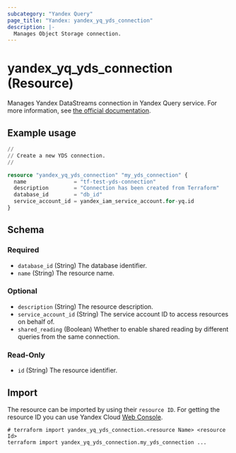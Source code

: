 ```yaml
---
subcategory: "Yandex Query"
page_title: "Yandex: yandex_yq_yds_connection"
description: |-
  Manages Object Storage connection.
---
```


# yandex_yq_yds_connection (Resource)

Manages Yandex DataStreams connection in Yandex Query service. For more information, see [the official documentation](https://yandex.cloud/docs/query/concepts/glossary#connection).

## Example usage

```terraform
//
// Create a new YDS connection.
//

resource "yandex_yq_yds_connection" "my_yds_connection" {
  name               = "tf-test-yds-connection"
  description        = "Connection has been created from Terraform"
  database_id        = "db_id"
  service_account_id = yandex_iam_service_account.for-yq.id
}
```

<!-- schema generated by tfplugindocs -->
## Schema

### Required

- `database_id` (String) The database identifier.
- `name` (String) The resource name.

### Optional

- `description` (String) The resource description.
- `service_account_id` (String) The service account ID to access resources on behalf of.
- `shared_reading` (Boolean) Whether to enable shared reading by different queries from the same connection.

### Read-Only

- `id` (String) The resource identifier.

## Import

The resource can be imported by using their `resource ID`. For getting the resource ID you can use Yandex Cloud [Web Console](https://console.yandex.cloud).

```shell
# terraform import yandex_yq_yds_connection.<resource Name> <resource Id>
terraform import yandex_yq_yds_connection.my_yds_connection ...
```
